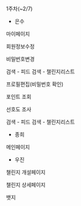 1주차(~2/7)

- 은수

마이페이지

회원정보수정

비밀번호변경

검색 - 피드
검색 - 챌린지리스트

프로필편집(비밀번호 확인)

포인트 조회

선호도 조사

검색 - 피드
검색 - 챌린지리스트

- 종희

메인페이지

- 우진

챌린지 개설페이지

챌린지 상세페이지

뱃지